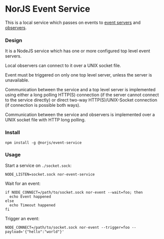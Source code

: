 # NorJS Event Service

This is a local service which passes on events to 
[event servers](https://github.com/norjs/event-server) and 
[observers](https://github.com/norjs/event).

### Design

It is a NodeJS service which has one or more configured top level event servers. 

Local observers can connect to it over a UNIX socket file.

Event must be triggered on only one top level server, unless the server is unavailable.

Communication between the service and a top level server is implemented using either a long 
polling HTTP(S) connection (if the server cannot connect to the service directly) or direct 
two-way HTTP(S)/UNIX-Socket connection (if connection is possible both ways).

Communication between the service and observers is implemented over a UNIX socket file with 
HTTP long polling.

### Install

`npm install -g @norjs/event-service`

### Usage

Start a service on `./socket.sock`:

```
NODE_LISTEN=socket.sock nor-event-service
```

Wait for an event:

```
if NODE_CONNECT=/path/to/socket.sock nor-event --wait=foo; then
  echo Event happened
else
  echo Timeout happened
fi
```

Trigger an event:

```
NODE_CONNECT=/path/to/socket.sock nor-event --trigger=foo --payload='{"hello":"world"}'
```
